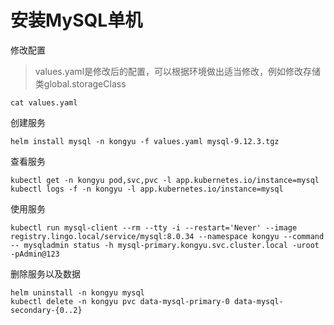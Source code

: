# 安装MySQL单机

修改配置

> values.yaml是修改后的配置，可以根据环境做出适当修改，例如修改存储类global.storageClass

```
cat values.yaml
```

创建服务

```shell
helm install mysql -n kongyu -f values.yaml mysql-9.12.3.tgz
```

查看服务

```shell
kubectl get -n kongyu pod,svc,pvc -l app.kubernetes.io/instance=mysql
kubectl logs -f -n kongyu -l app.kubernetes.io/instance=mysql
```

使用服务

```
kubectl run mysql-client --rm --tty -i --restart='Never' --image  registry.lingo.local/service/mysql:8.0.34 --namespace kongyu --command -- mysqladmin status -h mysql-primary.kongyu.svc.cluster.local -uroot -pAdmin@123
```

删除服务以及数据

```
helm uninstall -n kongyu mysql
kubectl delete -n kongyu pvc data-mysql-primary-0 data-mysql-secondary-{0..2}
```

